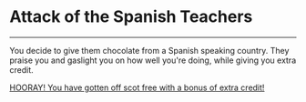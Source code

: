 # Attack of the Spanish Teachers

---------------------------------

You decide to give them chocolate from a Spanish speaking country. They praise you and gaslight you on how well you're doing, while giving you extra credit.

[HOORAY! You have gotten off scot free with a bonus of extra credit!](../../dream/dream.md)